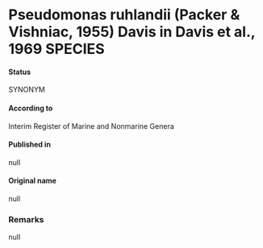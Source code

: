Pseudomonas ruhlandii (Packer & Vishniac, 1955) Davis in Davis et al., 1969 SPECIES
=======

#### Status
SYNONYM

#### According to
Interim Register of Marine and Nonmarine Genera

#### Published in
null

#### Original name
null

### Remarks
null